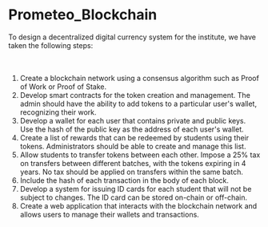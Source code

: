 # Prometeo_Blockchain
To design a decentralized digital currency system for the institute, we have taken the following steps:<br />
<br /><br />
1. Create a blockchain network using a consensus algorithm such as Proof of Work or Proof of Stake.<br />
2. Develop smart contracts for the token creation and management. The admin should have the ability to add tokens to a particular user's wallet, recognizing their work.<br />
3. Develop a wallet for each user that contains private and public keys. Use the hash of the public key as the address of each user's wallet.<br />
4. Create a list of rewards that can be redeemed by students using their tokens. Administrators should be able to create and manage this list.<br />
5. Allow students to transfer tokens between each other. Impose a 25% tax on transfers between different batches, with the tokens expiring in 4 years. No tax should be applied on transfers within the same batch.<br />
6. Include the hash of each transaction in the body of each block.<br />
7. Develop a system for issuing ID cards for each student that will not be subject to changes. The ID card can be stored on-chain or off-chain.<br />
8. Create a web application that interacts with the blockchain network and allows users to manage their wallets and transactions.<br />
